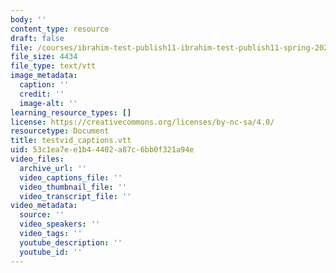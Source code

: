 ```yaml
---
body: ''
content_type: resource
draft: false
file: /courses/ibrahim-test-publish11-ibrahim-test-publish11-spring-2023/testvid_captions.vtt
file_size: 4434
file_type: text/vtt
image_metadata:
  caption: ''
  credit: ''
  image-alt: ''
learning_resource_types: []
license: https://creativecommons.org/licenses/by-nc-sa/4.0/
resourcetype: Document
title: testvid_captions.vtt
uid: 53c1ea7e-e1b4-4402-a87c-6bb0f321a94e
video_files:
  archive_url: ''
  video_captions_file: ''
  video_thumbnail_file: ''
  video_transcript_file: ''
video_metadata:
  source: ''
  video_speakers: ''
  video_tags: ''
  youtube_description: ''
  youtube_id: ''
---
```

